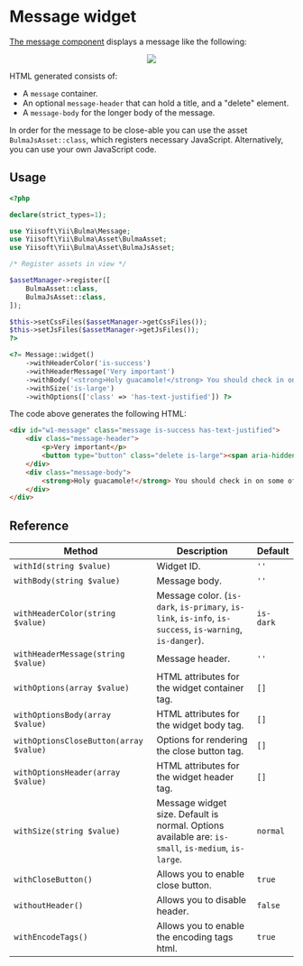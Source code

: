 # Message widget

[The message component](https://bulma.io/documentation/components/message/) displays a message like the following:

<p align="center">
    <img src="images/message.png">
</p>

HTML generated consists of:

- A `message` container.
- An optional `message-header` that can hold a title, and a "delete" element.
- A `message-body` for the longer body of the message.

In order for the message to be close-able you can use the asset `BulmaJsAsset::class`, which registers
necessary JavaScript. Alternatively, you can use your own JavaScript code.

## Usage

```php
<?php

declare(strict_types=1);

use Yiisoft\Yii\Bulma\Message;
use Yiisoft\Yii\Bulma\Asset\BulmaAsset;
use Yiisoft\Yii\Bulma\Asset\BulmaJsAsset;

/* Register assets in view */

$assetManager->register([
    BulmaAsset::class,
    BulmaJsAsset::class,
]);

$this->setCssFiles($assetManager->getCssFiles());
$this->setJsFiles($assetManager->getJsFiles());
?>

<?= Message::widget()
    ->withHeaderColor('is-success')
    ->withHeaderMessage('Very important')
    ->withBody('<strong>Holy guacamole!</strong> You should check in on some of those fields below.')
    ->withSize('is-large')
    ->withOptions(['class' => 'has-text-justified']) ?>
```

The code above generates the following HTML:

```html
<div id="w1-message" class="message is-success has-text-justified">
    <div class="message-header">
        <p>Very important</p>
        <button type="button" class="delete is-large"><span aria-hidden="true">&times;</span></button>
    </div>
    <div class="message-body">
        <strong>Holy guacamole!</strong> You should check in on some of those fields below.
    </div>
</div>
```

## Reference

Method | Description | Default
-------|-------------|---------
`withId(string $value)` | Widget ID. | `''`
`withBody(string $value)` | Message body. | `''`
`withHeaderColor(string $value)` | Message color. (`is-dark`, `is-primary`, `is-link`, `is-info`, `is-success`, `is-warning`, `is-danger`). | `is-dark`
`withHeaderMessage(string $value)` | Message header. | `''`
`withOptions(array $value)` | HTML attributes for the widget container tag. | `[]`
`withOptionsBody(array $value)` | HTML attributes for the widget body tag. | `[]`
`withOptionsCloseButton(array $value)`| Options for rendering the close button tag. | `[]`
`withOptionsHeader(array $value)` | HTML attributes for the widget header tag. | `[]`
`withSize(string $value)` | Message widget size. Default is normal. Options available are: `is-small`, `is-medium`, `is-large`.  | `normal`
`withCloseButton()` | Allows you to enable close button. | `true`
`withoutHeader()` | Allows you to disable header. | `false`
`withEncodeTags()` | Allows you to enable the encoding tags html. | `true`
